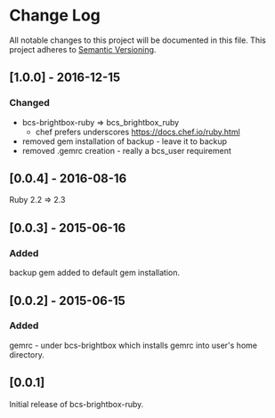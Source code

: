 # Change Log
All notable changes to this project will be documented in this file.
This project adheres to [Semantic Versioning](http://semver.org/).

## [1.0.0] -  2016-12-15
### Changed
  - bcs-brightbox-ruby => bcs_brightbox_ruby
    - chef prefers underscores https://docs.chef.io/ruby.html
  - removed gem installation of backup - leave it to backup
  - removed .gemrc creation - really a bcs_user requirement

## [0.0.4] -  2016-08-16
Ruby 2.2 => 2.3

## [0.0.3] -  2015-06-16
### Added
backup gem added to default gem installation.

## [0.0.2] -  2015-06-15
### Added
gemrc - under bcs-brightbox which installs gemrc into user's home directory.

## [0.0.1]

Initial release of bcs-brightbox-ruby.
